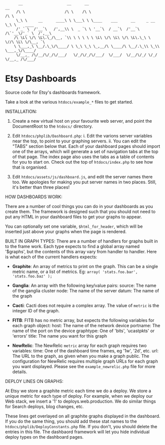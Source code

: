           __                    __      __                                 __
         /\ \                  /\ \    /\ \                               /\ \
         \_\ \     __      ____\ \ \___\ \ \____    ___      __     _ __  \_\ \    ____
         /'_` \  /'__`\   /',__\\ \  _ `\ \ '__`\  / __`\  /'__`\  /\`'__\/'_` \  /',__\
        /\ \L\ \/\ \L\.\_/\__, `\\ \ \ \ \ \ \L\ \/\ \L\ \/\ \L\.\_\ \ \//\ \L\ \/\__, `\
        \ \___,_\ \__/.\_\/\____/ \ \_\ \_\ \_,__/\ \____/\ \__/.\_\\ \_\\ \___,_\/\____/
         \/__,_ /\/__/\/_/\/___/   \/_/\/_/\/___/  \/___/  \/__/\/_/ \/_/ \/__,_ /\/___/

# Etsy Dashboards

Source code for Etsy's dashboards framework.

Take a look at the various `htdocs/example_*` files to get started.


INSTALLATION:
1. Create a new virtual host on your favourite web server, and point the
   DocumentRoot to the `htdocs/` directory.

2. Edit `htdocs/phplib/Dashboard.php`:
   i. Edit the varions server variables near the top, to point to your graphing
      servers.
   ii. You can edit the "TABS" section below that. Each of your dashboard pages
       should import one of the arrays, which will generate a set of navigation
       tabs at the top of that page.
       The index page also uses the tabs as a table of contents for you to start
       on. Check out the top of `htdocs/index.php` to see how that is organised.

3. Edit `htdocs/assets/js/dashboard.js`, and edit the server names there too.
   We apologies for making you put server names in two places. Still, it's
   better than three places!



HOW DASHBOARDS WORK:

There are a number of cool things you can do in your dashboards as you create
them.
The framework is designed such that you should not need to put any HTML in your
dashboard files to get your graphs to appear.

You can optionally set one variable, `$html_for_header`, which will be inserted
just above your graphs when the page is rendered.


BUILT IN GRAPH TYPES:
There are a number of handlers for graphs built in to the frame work.
Each type expects to find a global array named '$graphs', but the contents of
this array vary from handler to handler.
Here is what each of the current handlers expects:

 * **Graphite**:
    An array of metrics to print on the graph. This can be a single metric name,
    or a list of metrics. Eg:
    ``array( 'stats.foo.bar', 'stats.foo.baz' );``

 * **Ganglia**:
    An array with the following key/value pairs:
      source: The name of the ganglia cluster
      node: The name of the server
      datum: The name of the graph

 * **Cacti**:
    Cacti does not require a complex array. The value of `metric` is the integer
    ID of the graph.

 * **FITB**:
    FITB has no metric array, but expects the following variables for each graph
    object:
        host: The name of the network device
        portname: The name of the port on the device
        graphtype: One of 'bits', 'ucastpkts' or 'errors'
        title: The name you want for this graph

 * **NewRelic**:
    The NewRelic `metric` array for each graph requires two variables:
        time: One of the dashboard time frames, eg '1w', '2d', etc.
        url: The URL to the graph, as given when you make a graph public.
    The configuration for NewRelic requires multiple graph URLs for each graph
    you want displayed. Please see the `example_newrelic.php` file for more
    details.


DEPLOY LINES ON GRAPHS:

At Etsy we store a graphite metric each time we do a deploy. We store a unique
metric for each type of deploy.
For example, when we deploy our Web stack, we insert a '1' to
deploys.web.production. We do similar things for Search deploys, blog changes,
etc.

These lines get overlayed on all graphite graphs displayed in the dashboard.
If you do the same thing, you should add these stat names to the
`htdocs/phplib/DeployConstants.php` file. If you don't, you should delete the
entries in this file. The dashbaord framework will let you hide individual
deploy types on the dashboard pages.
